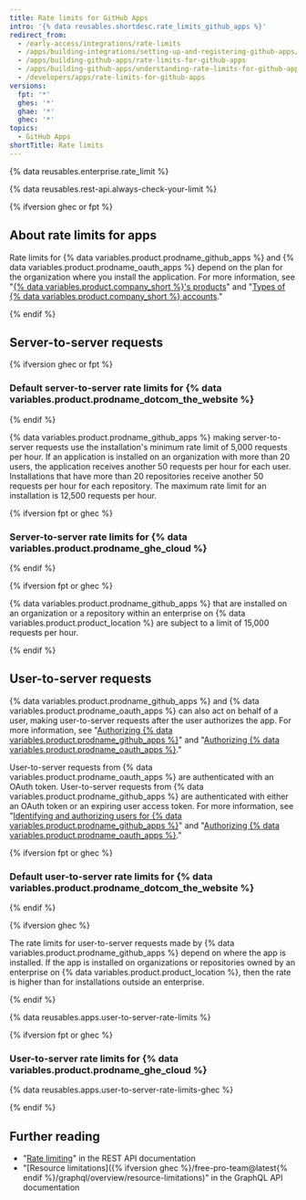 ```yaml
---
title: Rate limits for GitHub Apps
intro: '{% data reusables.shortdesc.rate_limits_github_apps %}'
redirect_from:
  - /early-access/integrations/rate-limits
  - /apps/building-integrations/setting-up-and-registering-github-apps/about-rate-limits-for-github-apps
  - /apps/building-github-apps/rate-limits-for-github-apps
  - /apps/building-github-apps/understanding-rate-limits-for-github-apps
  - /developers/apps/rate-limits-for-github-apps
versions:
  fpt: '*'
  ghes: '*'
  ghae: '*'
  ghec: '*'
topics:
  - GitHub Apps
shortTitle: Rate limits
---
```


{% data reusables.enterprise.rate_limit %}

{% data reusables.rest-api.always-check-your-limit %}

{% ifversion ghec or fpt %}

## About rate limits for apps

Rate limits for {% data variables.product.prodname_github_apps %} and {% data variables.product.prodname_oauth_apps %} depend on the plan for the organization where you install the application. For more information, see "[{% data variables.product.company_short %}'s products](/get-started/learning-about-github/githubs-products)" and "[Types of {% data variables.product.company_short %} accounts](/get-started/learning-about-github/types-of-github-accounts#organization-accounts)."

{% endif %}

## Server-to-server requests

{% ifversion ghec or fpt %}

### Default server-to-server rate limits for {% data variables.product.prodname_dotcom_the_website %}

{% endif %}

{% data variables.product.prodname_github_apps %} making server-to-server requests use the installation's minimum rate limit of 5,000 requests per hour. If an application is installed on an organization with more than 20 users, the application receives another 50 requests per hour for each user. Installations that have more than 20 repositories receive another 50 requests per hour for each repository. The maximum rate limit for an installation is 12,500 requests per hour.

{% ifversion fpt or ghec %}

### Server-to-server rate limits for {% data variables.product.prodname_ghe_cloud %}

{% endif %}

{% ifversion fpt or ghec %}

{% data variables.product.prodname_github_apps %} that are installed on an organization or a repository within an enterprise on {% data variables.product.product_location %} are subject to a limit of 15,000 requests per hour.

{% endif %}

## User-to-server requests

{% data variables.product.prodname_github_apps %} and {% data variables.product.prodname_oauth_apps %} can also act on behalf of a user, making user-to-server requests after the user authorizes the app. For more information, see "[Authorizing {% data variables.product.prodname_github_apps %}](/authentication/keeping-your-account-and-data-secure/authorizing-github-apps)" and "[Authorizing {% data variables.product.prodname_oauth_apps %}](/authentication/keeping-your-account-and-data-secure/authorizing-oauth-apps)."

User-to-server requests from {% data variables.product.prodname_oauth_apps %} are authenticated with an OAuth token. User-to-server requests from {% data variables.product.prodname_github_apps %} are authenticated with either an OAuth token or an expiring user access token. For more information, see "[Identifying and authorizing users for {% data variables.product.prodname_github_apps %}](/developers/apps/building-github-apps/identifying-and-authorizing-users-for-github-apps#identifying-and-authorizing-users-for-github-apps)" and "[Authorizing {% data variables.product.prodname_oauth_apps %}](/developers/apps/building-oauth-apps/authorizing-oauth-apps)."

{% ifversion fpt or ghec %}

### Default user-to-server rate limits for {% data variables.product.prodname_dotcom_the_website %}

{% endif %}

{% ifversion ghec %}

The rate limits for user-to-server requests made by {% data variables.product.prodname_github_apps %} depend on where the app is installed. If the app is installed on organizations or repositories owned by an enterprise on {% data variables.product.product_location %}, then the rate is higher than for installations outside an enterprise.

{% endif %}

{% data reusables.apps.user-to-server-rate-limits %}

{% ifversion fpt or ghec %}

### User-to-server rate limits for {% data variables.product.prodname_ghe_cloud %}

{% data reusables.apps.user-to-server-rate-limits-ghec %}

{% endif %}

## Further reading

- "[Rate limiting](/rest/overview/resources-in-the-rest-api#rate-limiting)" in the REST API documentation
- "[Resource limitations]({% ifversion ghec %}/free-pro-team@latest{% endif %}/graphql/overview/resource-limitations)" in the GraphQL API documentation
